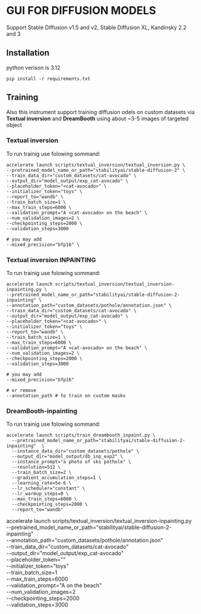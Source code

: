 # GUI FOR DIFFUSION MODELS
Support Stable Diffusion v1.5 and v2, Stable Diffusion XL, Kandinsky 2.2 and 3

## Installation
python verison is 3.12
```
pip install -r requirements.txt
```

## Training
Also this instrument support training diffusion odels on custom datasets via **Textual inversion** and **DreamBooth** using about ~3-5 images of targeted object

### Textual inversion
To run trainig use folowing sommand:
```
accelerate launch scripts/textual_inversion/textual_inversion.py \
--pretrained_model_name_or_path="stabilityai/stable-diffusion-2" \
--train_data_dir="custom_datasets/cat-avocado" \
--output_dir="model_output/exp_cat-avocado" \
--placeholder_token="<cat-avocado>" \
--initializer_token="toys" \
--report_to="wandb" \
--train_batch_size=1 \
--max_train_steps=6000 \
--validation_prompt="A <cat-avocado> on the beach" \
--num_validation_images=2 \
--checkpointing_steps=2000 \
--validation_steps=3000 

# you may add
--mixed_precision="bfp16" \
```

### Textual inversion INPAINTING
To run trainig use folowing sommand:
```
accelerate launch scripts/textual_inversion/textual_inversion-inpainting.py \
--pretrained_model_name_or_path="stabilityai/stable-diffusion-2-inpainting" \
--annotation_path="custom_datasets/pothole/annotation.json" \
--train_data_dir="custom_datasets/cat-avocado" \
--output_dir="model_output/exp_cat-avocado" \
--placeholder_token="<cat-avocado>" \
--initializer_token="toys" \
--report_to="wandb" \
--train_batch_size=1 \
--max_train_steps=6000 \
--validation_prompt="A <cat-avocado> on the beach" \
--num_validation_images=2 \
--checkpointing_steps=2000 \
--validation_steps=3000 

# you may add
--mixed_precision="bfp16" 

# or remove
--annotation_path # to train on custom masks
```

### DreamBooth-inpainting
To run trainig use folowing sommand:
```
accelerate launch scripts/train_dreambooth_inpaint.py \
  --pretrained_model_name_or_path="stabilityai/stable-diffusion-2-inpainting"  \
  --instance_data_dir="custom_datasets/pothole" \
  --output_dir="model_output/db_inp_exp2" \
  --instance_prompt="a photo of sks pothole" \
  --resolution=512 \
  --train_batch_size=2 \
  --gradient_accumulation_steps=1 \
  --learning_rate=5e-6 \
  --lr_scheduler="constant" \
  --lr_warmup_steps=0 \
  --max_train_steps=6000 \
  --checkpointing_steps=2000 \
  --report_to="wandb" 
  ```







accelerate launch scripts/textual_inversion/textual_inversion-inpainting.py \
--pretrained_model_name_or_path="stabilityai/stable-diffusion-2-inpainting" \
--annotation_path="custom_datasets/pothole/annotation.json" \
--train_data_dir="custom_datasets/cat-avocado" \
--output_dir="model_output/exp_cat-avocado" \
--placeholder_token="<cat-avocado>" \
--initializer_token="toys" \
--train_batch_size=1 \
--max_train_steps=6000 \
--validation_prompt="A <cat-avocado> on the beach" \
--num_validation_images=2 \
--checkpointing_steps=2000 \
--validation_steps=3000 